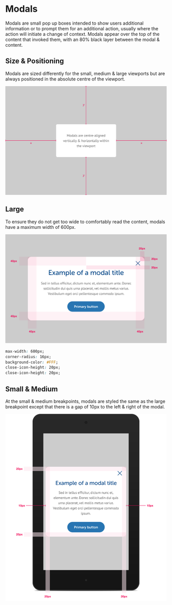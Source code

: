 # Modals

Modals are small pop up boxes intended to show users additional information or to prompt them for an additional action, usually where the action will initiate a change of context. Modals appear over the top of the content that invoked them, with an 80% black layer between the modal & content. 

## Size & Positioning

Modals are sized differently for the small, medium & large viewports but are always positioned in the absolute centre of the viewport.

![](../.gitbook/assets/modal-positioning.png)

## Large

To ensure they do not get too wide to comfortably read the content, modals have a maximum width of 600px.

![](../.gitbook/assets/modal-large.png)

```css
max-width: 600px;
corner-radius: 16px;
background-color: #FFF;
close-icon-height: 20px;
close-icon-height: 20px;
```

## Small & Medium

At the small & medium breakpoints, modals are styled the same as the large breakpoint except that there is a gap of 10px to the left & right of the modal.

![](../.gitbook/assets/modal-small-medium.png)

